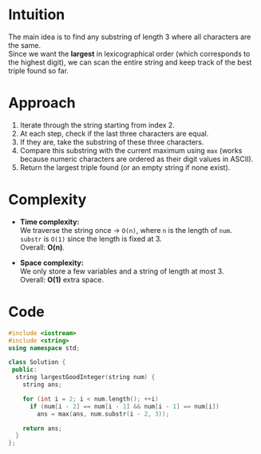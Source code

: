 # Intuition
The main idea is to find any substring of length 3 where all characters are the same.  
Since we want the **largest** in lexicographical order (which corresponds to the highest digit), we can scan the entire string and keep track of the best triple found so far.

# Approach
1. Iterate through the string starting from index 2.
2. At each step, check if the last three characters are equal.
3. If they are, take the substring of these three characters.
4. Compare this substring with the current maximum using `max` (works because numeric characters are ordered as their digit values in ASCII).
5. Return the largest triple found (or an empty string if none exist).

# Complexity
- **Time complexity:**  
  We traverse the string once → `O(n)`, where `n` is the length of `num`.  
  `substr` is `O(1)` since the length is fixed at 3.  
  Overall: **O(n)**.
  
- **Space complexity:**  
  We only store a few variables and a string of length at most 3.  
  Overall: **O(1)** extra space.

# Code
```cpp
#include <iostream>
#include <string>
using namespace std;

class Solution {
 public:
  string largestGoodInteger(string num) {
    string ans;

    for (int i = 2; i < num.length(); ++i)
      if (num[i - 2] == num[i - 1] && num[i - 1] == num[i])
        ans = max(ans, num.substr(i - 2, 3));

    return ans;
  }
};
